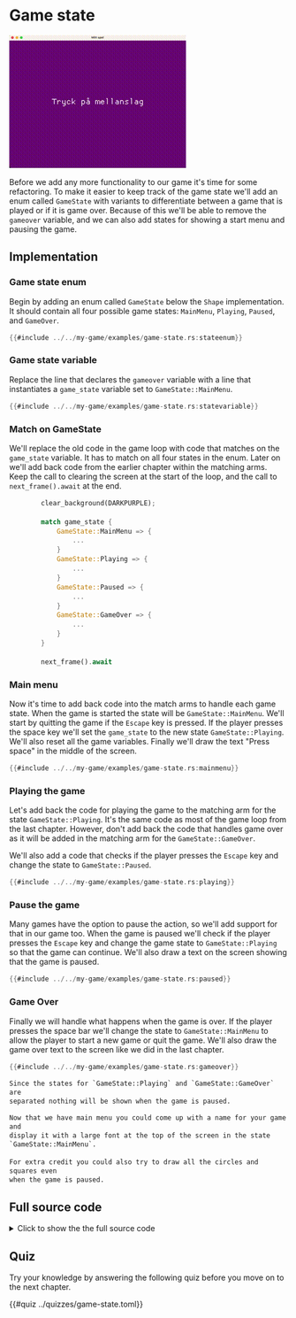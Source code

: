 # Game state

![Screenshot](images/game-state.gif#center)

Before we add any more functionality to our game it's time for some
refactoring. To make it easier to keep track of the game state we'll add an
enum called `GameState` with variants to differentiate between a game that is
played or if it is game over. Because of this we'll be able to remove the
`gameover` variable, and we can also add states for showing a start menu and
pausing the game.

## Implementation

### Game state enum

Begin by adding an enum called `GameState` below the `Shape` implementation.
It should contain all four possible game states: `MainMenu`, `Playing`,
`Paused`, and `GameOver`.

```rust
{{#include ../../my-game/examples/game-state.rs:stateenum}}
```

### Game state variable

Replace the line that declares the `gameover` variable with a line that
instantiates a `game_state` variable set to `GameState::MainMenu`. 

```rust
{{#include ../../my-game/examples/game-state.rs:statevariable}}
```

### Match on GameState

We'll replace the old code in the game loop with code that matches on the
`game_state` variable. It has to match on all four states in the enum. Later
on we'll add back code from the earlier chapter within the matching arms. Keep
the call to clearing the screen at the start of the loop, and the call to
`next_frame().await` at the end.

```rust [hl,3-16]
        clear_background(DARKPURPLE);

        match game_state {
            GameState::MainMenu => {
                ...
            }
            GameState::Playing => {
                ...
            }
            GameState::Paused => {
                ...
            }
            GameState::GameOver => {
                ...
            }
        }

        next_frame().await
```

### Main menu

Now it's time to add back code into the match arms to handle each game state.
When the game is started the state will be `GameState::MainMenu`. We'll start
by quitting the game if the `Escape` key is pressed. If the player presses the
space key we'll set the `game_state` to the new state `GameState::Playing`.
We'll also reset all the game variables. Finally we'll draw the text "Press
space" in the middle of the screen.

```rust
{{#include ../../my-game/examples/game-state.rs:mainmenu}}
```

### Playing the game

Let's add back the code for playing the game to the matching arm for the state
`GameState::Playing`. It's the same code as most of the game loop from the
last chapter. However, don't add back the code that handles game over as it
will be added in the matching arm for the `GameState::GameOver`.

We'll also add a code that checks if the player presses the `Escape` key and
change the state to `GameState::Paused`.

```rust [hl,1,24-26,108]
{{#include ../../my-game/examples/game-state.rs:playing}}
```

### Pause the game

Many games have the option to pause the action, so we'll add support for that
in our game too. When the game is paused we'll check if the player presses
the `Escape` key and change the game state to `GameState::Playing` so that the
game can continue. We'll also draw a text on the screen showing that the game
is paused.

```rust
{{#include ../../my-game/examples/game-state.rs:paused}}
```

### Game Over

Finally we will handle what happens when the game is over. If the player
presses the space bar we'll change the state to `GameState::MainMenu` to allow
the player to start a new game or quit the game. We'll also draw the game over
text to the screen like we did in the last chapter.

```rust
{{#include ../../my-game/examples/game-state.rs:gameover}}
```

```admonish note
Since the states for `GameState::Playing` and `GameState::GameOver` are
separated nothing will be shown when the game is paused.
```

```admonish tip title="Challenge" class="challenge"
Now that we have main menu you could come up with a name for your game and
display it with a large font at the top of the screen in the state
`GameState::MainMenu`.

For extra credit you could also try to draw all the circles and squares even
when the game is paused.
```

<div class="noprint">

## Full source code

<details>
  <summary>Click to show the the full source code</summary>

```rust
{{#include ../../my-game/examples/game-state.rs:all}}
```
</details>
</div>

<div class="noprint">

## Quiz

Try your knowledge by answering the following quiz before you move on to the
next chapter.

{{#quiz ../quizzes/game-state.toml}}

</div>
